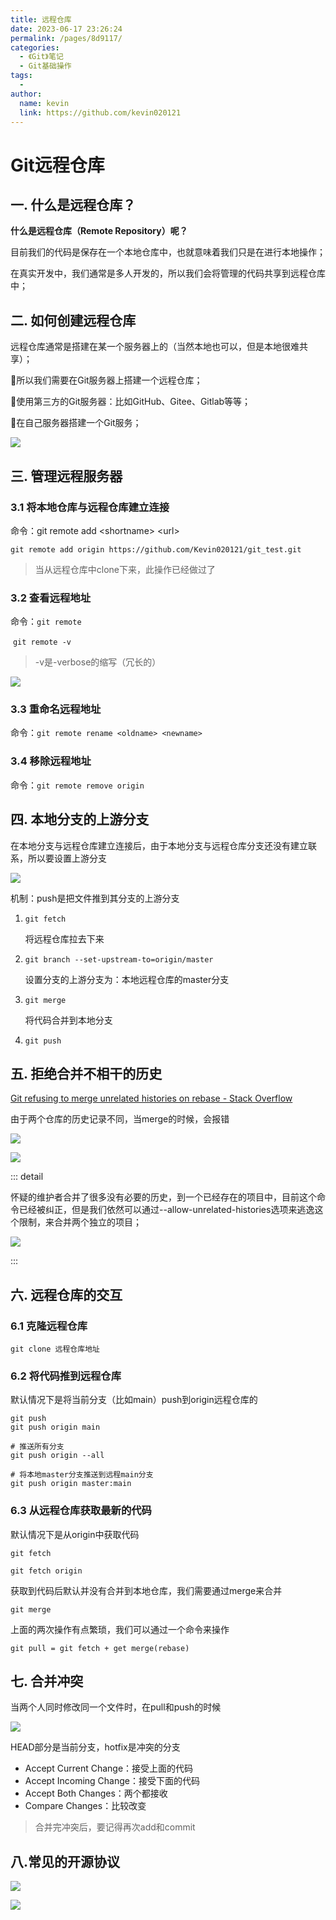 ```yaml
---
title: 远程仓库
date: 2023-06-17 23:26:24
permalink: /pages/8d9117/
categories:
  - 《Git》笔记
  - Git基础操作
tags:
  - 
author: 
  name: kevin
  link: https://github.com/kevin020121
---
```

# Git远程仓库

## 一. 什么是远程仓库？

**什么是远程仓库（Remote Repository）呢？**

目前我们的代码是保存在一个本地仓库中，也就意味着我们只是在进行本地操作；

在真实开发中，我们通常是多人开发的，所以我们会将管理的代码共享到远程仓库中；

## 二. 如何创建远程仓库

远程仓库通常是搭建在某一个服务器上的（当然本地也可以，但是本地很难共享）；

所以我们需要在Git服务器上搭建一个远程仓库；

使用第三方的Git服务器：比如GitHub、Gitee、Gitlab等等；

在自己服务器搭建一个Git服务；

![](https://markdown123.oss-cn-beijing.aliyuncs.com/img/20230607215210.png)

## 三. 管理远程服务器

### 3.1 将本地仓库与远程仓库建立连接

命令：git remote add \<shortname\>   \<url\>

```git
git remote add origin https://github.com/Kevin020121/git_test.git
```

> 当从远程仓库中clone下来，此操作已经做过了

### 3.2 查看远程地址

命令：`git remote` 

​	     `git remote -v`

> -v是-verbose的缩写（冗长的）

![](https://markdown123.oss-cn-beijing.aliyuncs.com/img/20230607215750.png)

### 3.3 重命名远程地址

命令：`git remote rename <oldname> <newname>`

### 3.4 移除远程地址

命令：`git remote remove origin`

## 四. 本地分支的上游分支

在本地分支与远程仓库建立连接后，由于本地分支与远程仓库分支还没有建立联系，所以要设置上游分支

![](https://markdown123.oss-cn-beijing.aliyuncs.com/img/20230607220154.png)

机制：push是把文件推到其分支的上游分支

1. `git fetch`

   将远程仓库拉去下来

2. `git branch --set-upstream-to=origin/master`

   设置分支的上游分支为：本地远程仓库的master分支

3. `git merge`

   将代码合并到本地分支

4. `git push`

## 五. 拒绝合并不相干的历史

[Git refusing to merge unrelated histories on rebase - Stack Overflow](https://stackoverflow.com/questions/37937984/git-refusing-to-merge-unrelated-histories-on-rebase)

由于两个仓库的历史记录不同，当merge的时候，会报错

![](https://markdown123.oss-cn-beijing.aliyuncs.com/img/20230607220402.png)

![](https://markdown123.oss-cn-beijing.aliyuncs.com/img/20230607220428.png)

::: detail

怀疑的维护者合并了很多没有必要的历史，到一个已经存在的项目中，目前这个命令已经被纠正，但是我们依然可以通过--allow-unrelated-histories选项来逃逸这个限制，来合并两个独立的项目；

![](https://markdown123.oss-cn-beijing.aliyuncs.com/img/20230607220422.png)

::: 

## 六. 远程仓库的交互

### 6.1 克隆远程仓库

```git
git clone 远程仓库地址
```

### 6.2 将代码推到远程仓库

默认情况下是将当前分支（比如main）push到origin远程仓库的

```git
git push
git push origin main

# 推送所有分支
git push origin --all

# 将本地master分支推送到远程main分支
git push origin master:main
```

### 6.3 从远程仓库获取最新的代码

默认情况下是从origin中获取代码

`git fetch`

`git fetch origin`

 获取到代码后默认并没有合并到本地仓库，我们需要通过merge来合并

`git merge `

上面的两次操作有点繁琐，我们可以通过一个命令来操作

`git pull = git fetch + get merge(rebase)`

## 七. 合并冲突

当两个人同时修改同一个文件时，在pull和push的时候

![](https://markdown123.oss-cn-beijing.aliyuncs.com/img/20230608100606.png)

HEAD部分是当前分支，hotfix是冲突的分支

- Accept Current Change：接受上面的代码
- Accept Incoming Change：接受下面的代码
- Accept Both Changes：两个都接收
- Compare Changes：比较改变

> 合并完冲突后，要记得再次add和commit

## 八.常见的开源协议

![](https://markdown123.oss-cn-beijing.aliyuncs.com/img/20230608100202.png)

![](https://markdown123.oss-cn-beijing.aliyuncs.com/img/20230608100232.png)